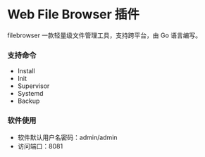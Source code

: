 Web File Browser 插件
======

filebrowser 一款轻量级文件管理工具，支持跨平台，由 Go 语言编写。

### 支持命令
- Install
- Init
- Supervisor
- Systemd
- Backup

### 软件使用
- 软件默认用户名密码：admin/admin
- 访问端口：8081
